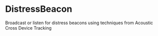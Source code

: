 # DistressBeacon
Broadcast or listen for distress beacons using techniques from Acoustic Cross Device Tracking
